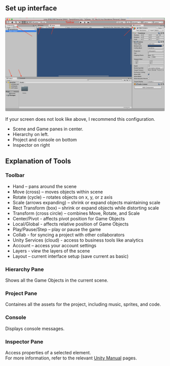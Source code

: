 ## Set up interface

![](/WorkshopImages/UnityInterface.png)

If your screen does not look like above, I recommend this configuration.<br>
* Scene and Game panes in center.
* Hierarchy on left.
* Project and console on bottom
* Inspector on right

## Explanation of Tools

### Toolbar

*	Hand – pans around the scene
*	Move (cross) – moves objects within scene
*	Rotate (cycle) – rotates objects on x, y, or z axis
*	Scale (arrows expanding) – shrink or expand objects maintaining scale
*	Rect Transform (box) – shrink or expand objects while distorting scale
*	Transform (cross circle) – combines Move, Rotate, and Scale
* Center/Pivot - affects pivot position for Game Objects
* Local/Global - affects relative position of Game Objects
*	Play/Pause/Step – play or pause the game
* Collab - for syncing a project with other collaborators
* Unity Services (cloud) - access to business tools like analytics
*	Account – access your account settings
* Layers - view the layers of the scene
*	Layout – current interface setup (save current as basic)

### Hierarchy Pane
Shows all the Game Objects in the current scene.

### Project Pane
Containes all the assets for the project, including music, sprites, and code.

### Console
Displays console messages.

### Inspector Pane
Access properties of a selected element.
<br>
For more information, refer to the relevant [Unity Manual](https://docs.unity3d.com/Manual/UsingTheEditor.html) pages. 
